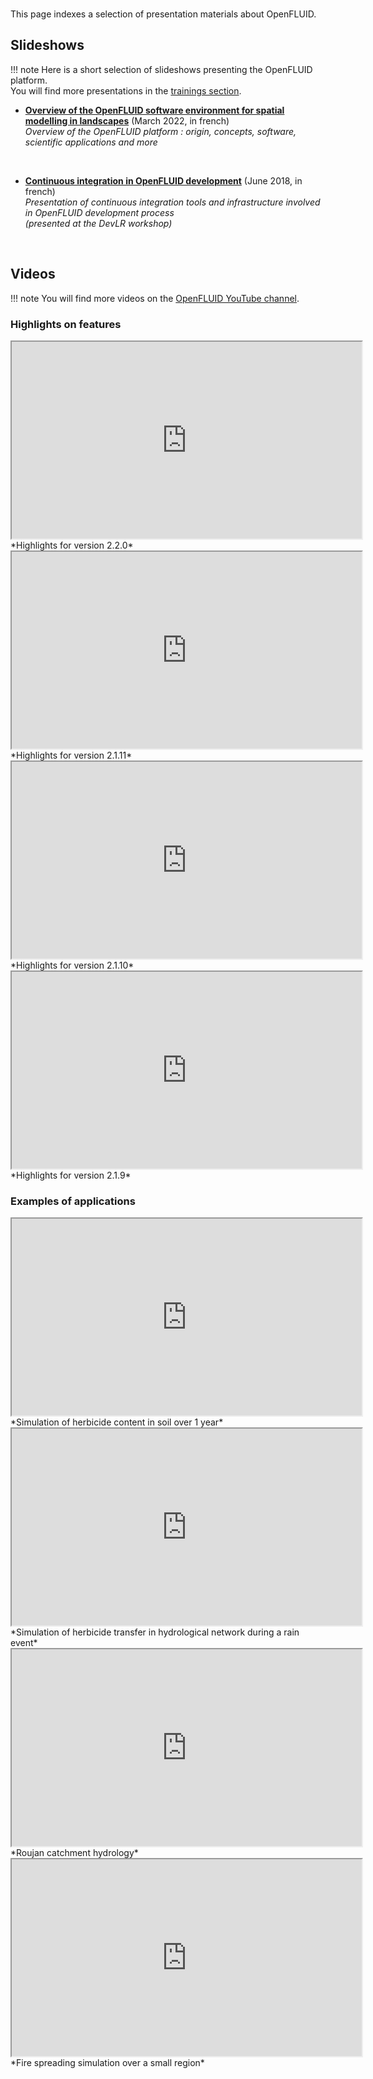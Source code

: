 <br/>

This page indexes a selection of presentation materials about OpenFLUID.


## Slideshows

!!! note
    Here is a short selection of slideshows presenting the OpenFLUID platform.  
    You will find more presentations in the [trainings section](../start/trainings.md).


* **[Overview of the OpenFLUID software environment for spatial modelling in landscapes](https://www.openfluid-project.org/resources/docs/slideshows/overview-fr/)** (March 2022, in french)  
_Overview of the OpenFLUID platform : origin, concepts, software, scientific applications and more_  
<br/>

* **[Continuous integration in OpenFLUID development](https://www.openfluid-project.org/resources/docs/slideshows/ci-2018-06-07/)** (June 2018, in french)  
_Presentation of continuous integration tools and infrastructure involved in OpenFLUID development process_  
_(presented at the DevLR workshop)_  
<br/>


## Videos

!!! note
    You will find more videos on the [OpenFLUID YouTube channel](https://www.youtube.com/user/openfluidproject).


### Highlights on features

<iframe width="560" height="315" src="https://www.youtube.com/embed/kDUvyPrxz6o" class="ytvideo" allow="accelerometer; encrypted-media; gyroscope; picture-in-picture" allowfullscreen></iframe> *Highlights for version 2.2.0*  
<br/>

<iframe width="560" height="315" src="https://www.youtube.com/embed/4sVMEOkYWGw" class="ytvideo" allow="accelerometer; encrypted-media; gyroscope; picture-in-picture" allowfullscreen></iframe> *Highlights for version 2.1.11*  
<br/>


<iframe width="560" height="315" src="https://www.youtube.com/embed/MyxfQaTy07M" class="ytvideo" allow="accelerometer; encrypted-media; gyroscope; picture-in-picture" allowfullscreen></iframe> *Highlights for version 2.1.10*  
<br/>


<iframe width="560" height="315" src="https://www.youtube.com/embed/4xU9EaRRlds" class="ytvideo" allow="accelerometer; encrypted-media; gyroscope; picture-in-picture" allowfullscreen></iframe> *Highlights for version 2.1.9*  
<br/>


### Examples of applications

<iframe width="560" height="315" src="https://www.youtube.com/embed/2Vg8Z7SN99w" class="ytvideo" allow="accelerometer; encrypted-media; gyroscope; picture-in-picture" allowfullscreen></iframe> *Simulation of herbicide content in soil over 1 year*  

<br/>

<iframe width="560" height="315" src="https://www.youtube.com/embed/7-vGc5LRYZo" class="ytvideo" allow="accelerometer; encrypted-media; gyroscope; picture-in-picture" allowfullscreen></iframe> *Simulation of herbicide transfer in hydrological network during a rain event*  

<br/>

<iframe width="560" height="315" src="https://www.youtube.com/embed/OOJR-rztycs" class="ytvideo" allow="accelerometer; encrypted-media; gyroscope; picture-in-picture" allowfullscreen></iframe> *Roujan catchment hydrology*  

<br/>

<iframe width="560" height="315" src="https://www.youtube.com/embed/0H0gO1HJh4s" class="ytvideo" allow="accelerometer; encrypted-media; gyroscope; picture-in-picture" allowfullscreen></iframe> *Fire spreading simulation over a small region*  

<br/>
